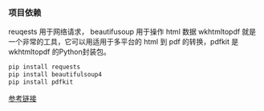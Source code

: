 ### 项目依赖

reuqests 用于网络请求，
beautifusoup 用于操作 html 数据
wkhtmltopdf 就是一个非常的工具，它可以用适用于多平台的 html 到 pdf 的转换，pdfkit 是 wkhtmltopdf 的Python封装包。

```python
pip install requests
pip install beautifulsoup4
pip install pdfkit
```


[参考链接](https://github.com/lzjun567/crawler_html2pdf)
